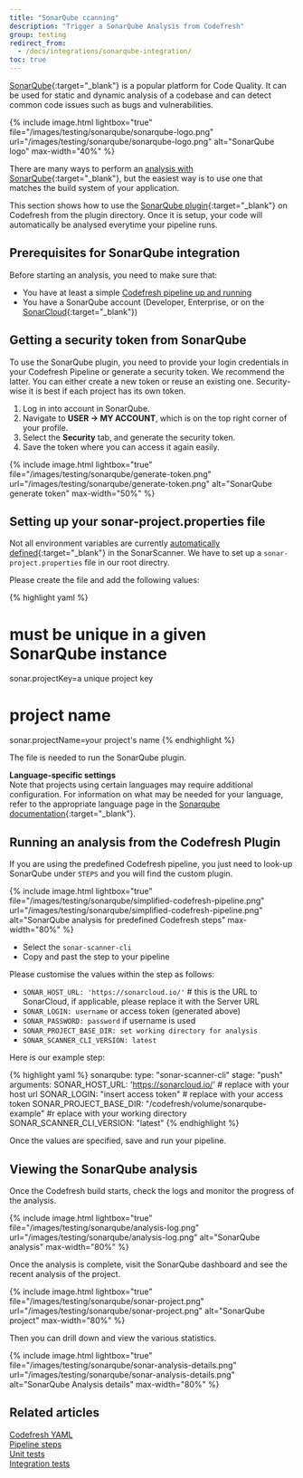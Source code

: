 ```yaml
---
title: "SonarQube ccanning"
description: "Trigger a SonarQube Analysis from Codefresh"
group: testing
redirect_from:
  - /docs/integrations/sonarqube-integration/
toc: true
---
```


[SonarQube](https://www.sonarqube.org/){:target="\_blank"} is a popular platform for Code Quality. It can be used for static and dynamic analysis of a codebase and can detect common code issues such as bugs and vulnerabilities. 


{% include image.html 
lightbox="true" 
file="/images/testing/sonarqube/sonarqube-logo.png" 
url="/images/testing/sonarqube/sonarqube-logo.png" 
alt="SonarQube logo" 
max-width="40%" 
%}

There are many ways to perform an [analysis with SonarQube](https://docs.sonarqube.org/latest/setup/overview/){:target="\_blank"}, but the easiest way is to use one that matches the build system of your application.

This section shows how to use the [SonarQube plugin](https://codefresh.io/steps/step/sonar-scanner-cli){:target="\_blank"} on Codefresh from the plugin directory. Once it is setup, your code will automatically be analysed everytime your pipeline runs.  

## Prerequisites for SonarQube integration

Before starting an analysis, you need to make sure that:

 * You have at least a simple [Codefresh pipeline up and running](https://codefresh.io/docs/docs/getting-started/create-a-codefresh-account/)
 * You have a SonarQube account (Developer, Enterprise, or on the [SonarCloud](https://sonarcloud.io/){:target="\_blank"})

## Getting a security token from SonarQube

To use the SonarQube plugin, you need to provide your login credentials in your Codefresh Pipeline or generate a security token. We recommend the latter. You can either create a new token or reuse an existing one. Security-wise it is best if each project has its own token.

1. Log in into account in SonarQube.
1. Navigate to **USER -> MY ACCOUNT**, which is on the top right corner of your profile. 
1. Select the **Security** tab, and generate the security token. 
1. Save the token where you can access it again easily.

{% include image.html 
lightbox="true" 
file="/images/testing/sonarqube/generate-token.png" 
url="/images/testing/sonarqube/generate-token.png" 
alt="SonarQube generate token" 
max-width="50%" 
%}

## Setting up your sonar-project.properties file

Not all environment variables are currently [automatically defined](https://github.com/SonarSource/sonar-scanner-cli-docker/pull/50){:target="\_blank"} in the SonarScanner. We have to set up a `sonar-project.properties` file in our root directry.

Please create the file and add the following values:

{% highlight yaml %}
# must be unique in a given SonarQube instance
sonar.projectKey=a unique project key
 
# project name
sonar.projectName=your project's name
{% endhighlight %}

The file is needed to run the SonarQube plugin.

**Language-specific settings**  
Note that projects using certain languages may require additional configuration. For information on what may be needed for your language, refer to the appropriate language page in the [Sonarqube documentation](https://docs.sonarqube.org/latest/analysis/languages/overview/){:target="\_blank"}.


## Running an analysis from the Codefresh Plugin

If you are using the predefined Codefresh pipeline, you just need to look-up SonarQube under `STEPS` and you will find the custom plugin.

{% include image.html 
lightbox="true" 
file="/images/testing/sonarqube/simplified-codefresh-pipeline.png" 
url="/images/testing/sonarqube/simplified-codefresh-pipeline.png" 
alt="SonarQube analysis for predefined Codefresh steps" 
max-width="80%" 
%}

* Select the `sonar-scanner-cli`
* Copy and past the step to your pipeline

Please customise the values within the step as follows:
* `SONAR_HOST_URL: 'https://sonarcloud.io/'` # this is the URL to SonarCloud, if applicable, please replace it with the Server URL
* `SONAR_LOGIN: username` or access token (generated above)
* `SONAR_PASSWORD: password` if username is used
* `SONAR_PROJECT_BASE_DIR: set working directory for analysis`
* `SONAR_SCANNER_CLI_VERSION: latest`

Here is our example step:

{% highlight yaml %}
 sonarqube:
    type: "sonar-scanner-cli"
    stage: "push"
    arguments:
      SONAR_HOST_URL: 'https://sonarcloud.io/' # replace with your host url
      SONAR_LOGIN: "insert access token" # replace with your access token
      SONAR_PROJECT_BASE_DIR: "/codefresh/volume/sonarqube-example" #r eplace with your working directory
      SONAR_SCANNER_CLI_VERSION: "latest"
{% endhighlight %}

Once the values are specified, save and run your pipeline.

## Viewing the SonarQube analysis

Once the Codefresh build starts, check the logs and monitor the progress of the analysis.

{% include image.html 
lightbox="true" 
file="/images/testing/sonarqube/analysis-log.png" 
url="/images/testing/sonarqube/analysis-log.png" 
alt="SonarQube analysis" 
max-width="80%" 
%}

Once the analysis is complete, visit the SonarQube dashboard and see the recent analysis of the project.

{% include image.html 
lightbox="true" 
file="/images/testing/sonarqube/sonar-project.png" 
url="/images/testing/sonarqube/sonar-project.png" 
alt="SonarQube project" 
max-width="80%" 
%}

Then you can drill down and view the various statistics.

{% include image.html 
lightbox="true" 
file="/images/testing/sonarqube/sonar-analysis-details.png" 
url="/images/testing/sonarqube/sonar-analysis-details.png" 
alt="SonarQube Analysis details" 
max-width="80%" 
%}

## Related articles
[Codefresh YAML]({{site.baseurl}}/docs/pipelines/what-is-the-codefresh-yaml/)  
[Pipeline steps]({{site.baseurl}}/docs/pipelines/steps/)  
[Unit tests]({{site.baseurl}}/docs/testing/unit-tests/)  
[Integration tests]({{site.baseurl}}/docs/testing/integration-tests/)  
